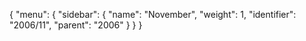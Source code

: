 {
  "menu": {
    "sidebar": {
      "name": "November",
      "weight": 1,
      "identifier": "2006/11",
      "parent": "2006"
    }
  }
}
